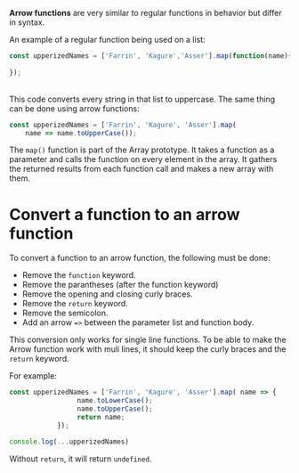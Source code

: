 **Arrow functions** are very similar to regular functions in behavior but differ in syntax.

An example of a regular function being used on a list:

```js
const upperizedNames = ['Farrin', 'Kagure','Asser'].map(function(name){return name.toUpperCase();
    
});
```
\
This code converts every string in that list to uppercase. The same thing can be done using arrow functions:

```js
const upperizedNames = ['Farrin', 'Kagure', 'Asser'].map(
    name => name.toUpperCase());
```
The `map()` function is part of the Array prototype. It takes a function as a parameter and calls the function on every element in the array. It gathers the returned results from each function call and makes a new array with them.

# Convert a function to an arrow function

To convert a function to an arrow function, the following must be done:

* Remove the `function` keyword.
* Remove the parantheses (after the function keyword)
* Remove the opening and closing curly braces.
* Remove the `return` keyword.
* Remove the semicolon.
* Add an arrow `=>` between the parameter list and function body.

This conversion only works for single line functions. To be able to make the Arrow function work with muli lines, it should keep the curly braces and the `return` keyword. 

For example:


```js
const upperizedNames = ['Farrin', 'Kagure', 'Asser'].map( name => {
                 name.toLowerCase();
                 name.toUpperCase();
                 return name;
            });

console.log(...upperizedNames)

```

Without `return`, it will return `undefined`. 